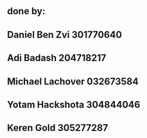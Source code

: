 ## done by:
## Daniel Ben Zvi 301770640
## Adi Badash 204718217
## Michael Lachover 032673584
## Yotam Hackshota 304844046
## Keren Gold 305277287
